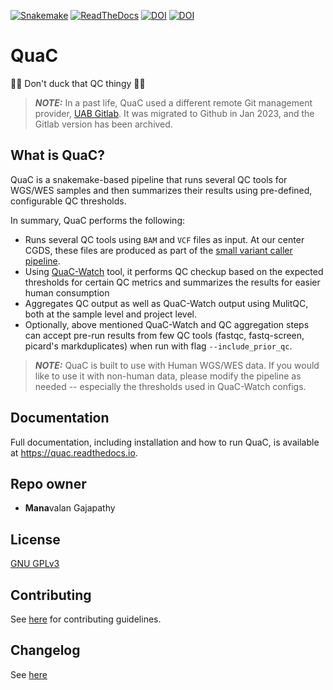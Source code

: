 [![Snakemake](https://img.shields.io/badge/snakemake-6.0.5-brightgreen.svg?style=flat)](https://snakemake.readthedocs.io)
[![ReadTheDocs](https://readthedocs.org/projects/quac/badge/?version=latest)](https://quac.readthedocs.io/en/stable/)
[![DOI](https://zenodo.org/badge/DOI/10.5281/zenodo.10002036.svg)](https://doi.org/10.5281/zenodo.10002036)
[![DOI](https://joss.theoj.org/papers/10.21105/joss.05313/status.svg)](https://doi.org/10.21105/joss.05313)

# QuaC

🦆🦆 Don't duck that QC thingy 🦆🦆

> **_NOTE:_**  In a past life, QuaC used a different remote Git management provider, [UAB
> Gitlab](https://gitlab.rc.uab.edu/center-for-computational-genomics-and-data-science/public/quac). It was migrated to
> Github in Jan 2023, and the Gitlab version has been archived.

## What is QuaC?

QuaC is a snakemake-based pipeline that runs several QC tools for WGS/WES samples and then summarizes their results
using pre-defined, configurable QC thresholds.

In summary, QuaC performs the following:

- Runs several QC tools using `BAM` and `VCF` files as input. At our center CGDS, these files are produced as part of
  the [small variant caller
  pipeline](https://gitlab.rc.uab.edu/center-for-computational-genomics-and-data-science/sciops/pipelines/small_variant_caller_pipeline).
- Using [QuaC-Watch](./docs/quac_watch.md) tool, it performs QC checkup based on the expected thresholds for certain QC metrics and summarizes
  the results for easier human consumption
- Aggregates QC output as well as QuaC-Watch output using MulitQC, both at the sample level and project level.
- Optionally, above mentioned QuaC-Watch and QC aggregation steps can accept pre-run results from few QC tools (fastqc,
   fastq-screen, picard's markduplicates) when run with flag `--include_prior_qc`. 

> **_NOTE:_**  QuaC is built to use with Human WGS/WES data. If you would like to use it with non-human data, please
> modify the pipeline as needed -- especially the thresholds used in QuaC-Watch configs.

## Documentation

Full documentation, including installation and how to run QuaC, is available at <https://quac.readthedocs.io>.

## Repo owner

- **Mana**valan Gajapathy

## License

[GNU GPLv3](./LICENSE)

## Contributing

See [here](./docs/CONTRIBUTING.md) for contributing guidelines.

## Changelog

See [here](./docs/Changelog.md)
